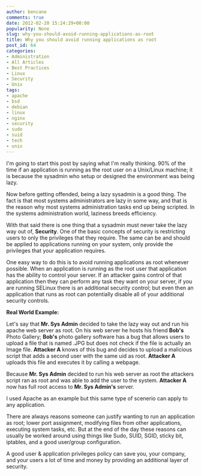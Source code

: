 ```yaml
---
author: bencane
comments: true
date: 2012-02-20 15:24:29+00:00
popularity: None
slug: why-you-should-avoid-running-applications-as-root
title: Why you should avoid running applications as root
post_id: 64
categories:
- Administration
- All Articles
- Best Practices
- Linux
- Security
- Unix
tags:
- apache
- bsd
- debian
- linux
- nginx
- security
- sudo
- suid
- tech
- unix
---
```


I'm going to start this post by saying what I'm really thinking. 90% of the time if an application is running as the root user on a Unix/Linux machine; it is because the sysadmin who setup or designed the environment was being lazy.

Now before getting offended, being a lazy sysadmin is a good thing. The fact is that most systems administrators are lazy in some way, and that is the reason why most systems administration tasks end up being scripted. In the systems administration world, laziness breeds efficiency.

With that said there is one thing that a sysadmin must never take the lazy way out of, **Security**. One of the basic concepts of security is restricting users to only the privileges that they require. The same can be and should be applied to applications running on your system, only provide the privileges that your application requires.

One easy way to do this is to avoid running applications as root whenever possible. When an application is running as the root user that application has the ability to control your server. If an attacker gains control of that application then they can perform any task they want on your server, if you are running SELinux there is an additional security control; but even then an application that runs as root can potentially disable all of your additional security controls.

**Real World Example:**

Let's say that **Mr. Sys Admin** decided to take the lazy way out and run his apache web server as root. On his web server he hosts his friend **Bob's** Photo Gallery; **Bob's** photo gallery software has a bug that allows users to upload a file that is named .JPG but does not check if the file is actually an Image file. **Attacker A** knows of this bug and decides to upload a malicious script that adds a second user with the same uid as root. **Attacker A** uploads this file and executes it by calling a webpage.

Because **Mr. Sys Admin** decided to run his web server as root the attackers script ran as root and was able to add the user to the system. **Attacker A** now has full root access to **Mr. Sys Admin's** server.

I used Apache as an example but this same type of scenerio can apply to any application.

There are always reasons someone can justify wanting to run an application as root; lower port assignment, modifying files from other applications, executing system tasks, etc. But at the end of the day these reasons can usually be worked around using things like Sudo, SUID, SGID, sticky bit, iptables, and a good user/group configuration.

A good user & application privileges policy can save you, your company, and your users a lot of time and money by providing an additional layer of security.
